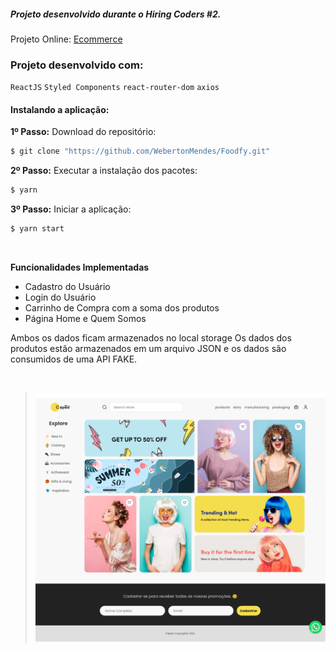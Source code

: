 ##### Projeto desenvolvido durante o Hiring Coders #2.

Projeto Online: <a href="https://ecommerce-hc-lovat.vercel.app/" target="_blank">Ecommerce</a>

### Projeto desenvolvido com:

`ReactJS` `Styled Components` `react-router-dom` `axios`
<br>

#### Instalando a aplicação:

**1º Passo:** Download do repositório:

```sh
$ git clone "https://github.com/WebertonMendes/Foodfy.git"
```

**2º Passo:** Executar a instalação dos pacotes:

```sh
$ yarn
```

**3º Passo:** Iniciar a aplicação:

```sh
$ yarn start
```

<br>

**Funcionalidades Implementadas**

- Cadastro do Usuário
- Login do Usuário
- Carrinho de Compra com a soma dos produtos
- Página Home e Quem Somos

Ambos os dados ficam armazenados no local storage
Os dados dos produtos estão armazenados em um arquivo JSON e os dados são consumidos de uma API FAKE.

<br>

> ![](https://github.com/WebertonMendes/LandingPageHC/blob/main/src/assets/LandingPageHC.png?raw=true)
